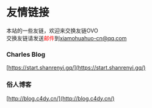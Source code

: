 # 友情链接
本站的一些友链，欢迎来交换友链OVO  
交换友链请发送<font color="red">邮件</font>到<a href="mailto:xiamohuahuo-cn@qq.com">xiamohuahuo-cn@qq.com</a>
### Charles Blog
[https://start.shanrenyi.gq/](https://start.shanrenyi.gq/)
### 俗人博客
[http://blog.c4dy.cn/](http://blog.c4dy.cn/)
